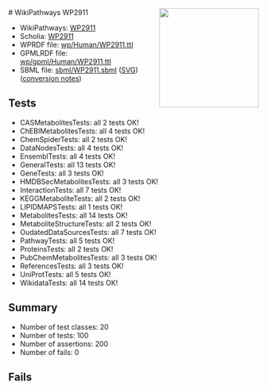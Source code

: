 <img style="float: right; width: 200px" src="../logo.png" />
# WikiPathways WP2911

* WikiPathways: [WP2911](https://identifiers.org/wikipathways:WP2911)
* Scholia: [WP2911](https://scholia.toolforge.org/wikipathways/WP2911)
* WPRDF file: [wp/Human/WP2911.ttl](../wp/Human/WP2911.ttl)
* GPMLRDF file: [wp/gpml/Human/WP2911.ttl](../wp/gpml/Human/WP2911.ttl)
* SBML file: [sbml/WP2911.sbml](../sbml/WP2911.sbml) ([SVG](../sbml/WP2911.svg)) ([conversion notes](../sbml/WP2911.txt))

## Tests
* CASMetabolitesTests: all 2 tests OK!
* ChEBIMetabolitesTests: all 4 tests OK!
* ChemSpiderTests: all 2 tests OK!
* DataNodesTests: all 4 tests OK!
* EnsemblTests: all 4 tests OK!
* GeneralTests: all 13 tests OK!
* GeneTests: all 3 tests OK!
* HMDBSecMetabolitesTests: all 3 tests OK!
* InteractionTests: all 7 tests OK!
* KEGGMetaboliteTests: all 2 tests OK!
* LIPIDMAPSTests: all 1 tests OK!
* MetabolitesTests: all 14 tests OK!
* MetaboliteStructureTests: all 2 tests OK!
* OudatedDataSourcesTests: all 7 tests OK!
* PathwayTests: all 5 tests OK!
* ProteinsTests: all 2 tests OK!
* PubChemMetabolitesTests: all 3 tests OK!
* ReferencesTests: all 3 tests OK!
* UniProtTests: all 5 tests OK!
* WikidataTests: all 14 tests OK!


## Summary

* Number of test classes: 20
* Number of tests: 100
* Number of assertions: 200
* Number of fails: 0

## Fails

